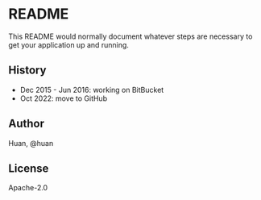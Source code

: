 # README #

This README would normally document whatever steps are necessary to get your application up and running.

## History

- Dec 2015 - Jun 2016: working on BitBucket
- Oct 2022: move to GitHub

## Author

Huan, @huan

## License

Apache-2.0
